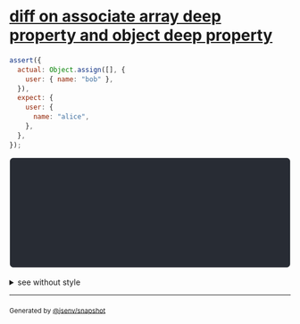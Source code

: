 # [diff on associate array deep property and object deep property](../../array.test.js#L99)

```js
assert({
  actual: Object.assign([], {
    user: { name: "bob" },
  }),
  expect: {
    user: {
      name: "alice",
    },
  },
});
```

![img](throw.svg)

<details>
  <summary>see without style</summary>

```console
AssertionError: actual and expect are different

actual: [] {
  user: {
    name: "bob",
  },
}
expect: {
  user: {
    name: "alice",
  },
}
```

</details>

---

<sub>
  Generated by <a href="https://github.com/jsenv/core/tree/main/packages/independent/snapshot">@jsenv/snapshot</a>
</sub>